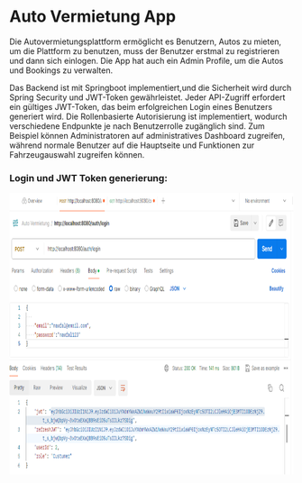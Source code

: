 <h1>Auto Vermietung App</h1>

<p>Die Autovermietungsplattform ermöglicht es Benutzern, Autos zu mieten, um die Plattform zu benutzen, muss der Benutzer erstmal zu registrieren und dann sich einlogen. Die App hat auch ein Admin Profile, um die Autos
und Bookings zu verwalten.</p>
<p>Das Backend ist mit Springboot implementiert,und die Sicherheit wird durch Spring Security und JWT-Token gewährleistet. Jeder API-Zugriff erfordert ein gültiges JWT-Token, das beim erfolgreichen Login eines Benutzers generiert wird. Die Rollenbasierte Autorisierung ist implementiert, wodurch verschiedene Endpunkte je nach Benutzerrolle zugänglich sind. Zum Beispiel können Administratoren auf administratives Dashboard zugreifen, während normale Benutzer auf die Hauptseite und Funktionen zur Fahrzeugauswahl zugreifen können.</p>
<h3>Login und JWT Token generierung:  </h3>
<img src="screenshots/postmanlogin.PNG" width="600" height="500">
